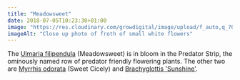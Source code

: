 ```yaml
---
title: "Meadowsweet"
date: 2018-07-05T10:23:30+01:00
image: "https://res.cloudinary.com/growdigital/image/upload/f_auto,q_70,w_736/v1544269914/filipendula-29288954298.jpg"
imageAlt: "Close up photo of froth of small white flowers"
---
```


The [Ulmaria filipendula](https://www.pfaf.org/user/Plant.aspx?LatinName=filipendula+ulmaria) (Meadowsweet) is in bloom in the Predator Strip, the ominously named row of predator friendly flowering plants. The other two are [Myrrhis odorata](https://pfaf.org/user/plant.aspx?LatinName=Myrrhis+odorata) (Sweet Cicely) and [Brachyglottis 'Sunshine'](https://www.rhs.org.uk/Plants/86133/i-Brachyglottis-i-(Dunedin-Group)-Sunshine/Details).
